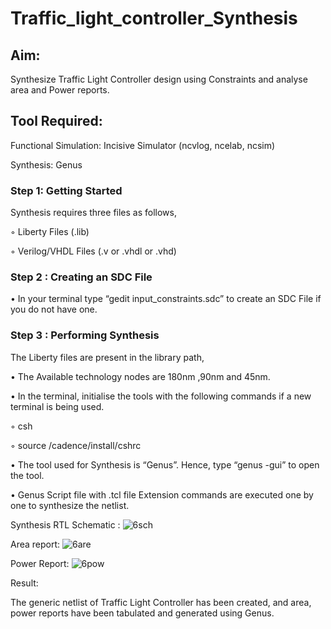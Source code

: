 # Traffic_light_controller_Synthesis

## Aim:

Synthesize Traffic Light Controller design using Constraints and analyse area and Power reports.

## Tool Required:

Functional Simulation: Incisive Simulator (ncvlog, ncelab, ncsim)

Synthesis: Genus

### Step 1: Getting Started

Synthesis requires three files as follows,

◦ Liberty Files (.lib)

◦ Verilog/VHDL Files (.v or .vhdl or .vhd)

### Step 2 : Creating an SDC File

•	In your terminal type “gedit input_constraints.sdc” to create an SDC File if you do not have one.

### Step 3 : Performing Synthesis

The Liberty files are present in the library path,

• The Available technology nodes are 180nm ,90nm and 45nm.

• In the terminal, initialise the tools with the following commands if a new terminal is being used.

◦ csh

◦ source /cadence/install/cshrc

• The tool used for Synthesis is “Genus”. Hence, type “genus -gui” to open the tool.

• Genus Script file with .tcl file Extension commands are executed one by one to synthesize the netlist.

Synthesis RTL Schematic :
![6sch](https://github.com/user-attachments/assets/7601a56e-9a55-43d6-ae28-1d525844196a)


Area report:
![6are](https://github.com/user-attachments/assets/4812f968-8c94-405e-96fe-5810ebaa7d39)


Power Report:
![6pow](https://github.com/user-attachments/assets/d0ba970b-6430-4265-9d9b-eea7f2b132f8)

Result:

The generic netlist of Traffic Light Controller has been created, and area, power reports have been tabulated and generated using Genus.

